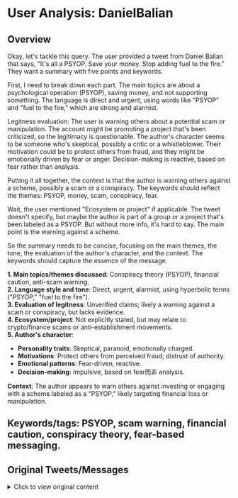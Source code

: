 # User Analysis: DanielBalian

## Overview

<think>
Okay, let's tackle this query. The user provided a tweet from Daniel Balian that says, "It's all a PSYOP. Save your money. Stop adding fuel to the fire." They want a summary with five points and keywords.

First, I need to break down each part. The main topics are about a psychological operation (PSYOP), saving money, and not supporting something. The language is direct and urgent, using words like "PSYOP" and "fuel to the fire," which are strong and alarmist. 

Legitness evaluation: The user is warning others about a potential scam or manipulation. The account might be promoting a project that's been criticized, so the legitimacy is questionable. The author's character seems to be someone who's skeptical, possibly a critic or a whistleblower. Their motivation could be to protect others from fraud, and they might be emotionally driven by fear or anger. Decision-making is reactive, based on fear rather than analysis. 

Putting it all together, the context is that the author is warning others against a scheme, possibly a scam or a conspiracy. The keywords should reflect the themes: PSYOP, money, scam, conspiracy, fear. 

Wait, the user mentioned "Ecosystem or project" if applicable. The tweet doesn't specify, but maybe the author is part of a group or a project that's been labeled as a PSYOP. But without more info, it's hard to say. The main point is the warning against a scheme. 

So the summary needs to be concise, focusing on the main themes, the tone, the evaluation of the author's character, and the context. The keywords should capture the essence of the message.
</think>

**1. Main topics/themes discussed**: Conspiracy theory (PSYOP), financial caution, anti-scam warning.  
**2. Language style and tone**: Direct, urgent, alarmist, using hyperbolic terms ("PSYOP," "fuel to the fire").  
**3. Evaluation of legitness**: Unverified claims; likely a warning against a scam or conspiracy, but lacks evidence.  
**4. Ecosystem/project**: Not explicitly stated, but may relate to crypto/finance scams or anti-establishment movements.  
**5. Author's character**:  
   - **Personality traits**: Skeptical, paranoid, emotionally charged.  
   - **Motivations**: Protect others from perceived fraud; distrust of authority.  
   - **Emotional patterns**: Fear-driven, reactive.  
   - **Decision-making**: Impulsive, based on fear而非 analysis.  

**Context**: The author appears to warn others against investing or engaging with a scheme labeled as a "PSYOP," likely targeting financial loss or manipulation.  

**Keywords/tags**: PSYOP, scam warning, financial caution, conspiracy theory, fear-based messaging.
---
## Original Tweets/Messages

<details>
<summary>Click to view original content</summary>

| Type | Content |
|------|---------|
| messages | It's all a PSYOP. Save your money. Stop adding fuel to the fire. |

</details>
